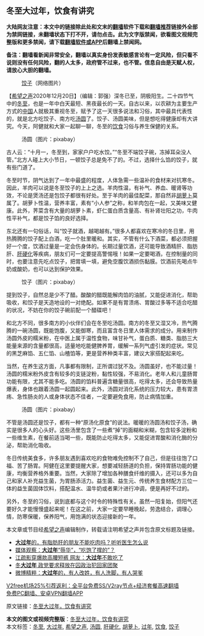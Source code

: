  <h2>冬至大过年，饮食有讲究</h2> <p class="notice"><b>大陆网友注意：本文中的链接除此处和文末的<a href="https://github.com/bannedbook/fanqiang" >翻墙</a>软件下载和<a href="https://github.com/killgcd/justmysocks/blob/master/README.md">翻墙推荐</a>链接外全部为禁网链接，未翻墙状态下打不开，请勿点击。此为文字版禁闻，欲看图文视频完整版和更多禁闻，请下载<a href="https://github.com/bannedbook/fanqiang">翻墙软件或APP</a>后翻墙上禁闻网。</p><p>备注：翻墙看新闻非常安全，翻墙以真实身份发表敏感言论有一定风险，但只看不说则没有任何风险，翻的人太多，政府管不过来，也不管。信息自由是天赋人权，请放心大胆的翻墙。</b></p>  <div class="entry"> <figure><figcaption><a href="https://www.bannedbook.org/bnews/tag/%E9%A5%BA%E5%AD%90/" class="st_tag internal_tag" rel="tag" title="标签 饺子 下的日志">饺子</a>（网络图片）</figcaption></figure> <p>【<span class='wp_keywordlink_affiliate'><a href="https://www.soundofhope.org" title="希望之声" target="_blank">希望之声</a></span>2020年12月20日】（编辑：郭强）深冬已至，阴极阳生。二十四节气中的<a href="https://www.bannedbook.org/bnews/tag/%E5%86%AC%E8%87%B3/" class="st_tag internal_tag" rel="tag" title="标签 冬至 下的日志">冬至</a>，也是一年中白天最短、黑夜最长的一天。自古以来，以农耕为主要生产方式的<span class='wp_keywordlink_affiliate'><a href="https://www.bannedbook.org/" title="中国" target="_blank">中国</a></span>人就极其重视冬至，赋予了这一天很多说法和习俗，其中最具代表性的，就是北方吃饺子、南方吃<a href="https://www.bannedbook.org/bnews/tag/%E6%B1%A4%E5%9C%86/" class="st_tag internal_tag" rel="tag" title="标签 汤圆 下的日志">汤圆</a>了。饺子、汤圆美味，但是想吃得健康却有大讲究。今天，阿健就和大家一起聊一聊，冬至的<a href="https://www.bannedbook.org/bnews/tag/%e9%a5%ae%e9%a3%9f/" class="st_tag internal_tag" rel="tag" title="标签 饮食 下的日志">饮食</a>习俗与养生保健的关系。</p> <figure><figcaption>汤圆（图片：pixabay）</figcaption></figure> <p>古人云：“十月一，冬至到，家家户户吃水饺。”“冬至不端饺子碗，冻掉耳朵没人管。”北方人碰上大小节日，一顿饺子总是免不了的。不过，选择什么馅的饺子，就有些门道了。</p> <p>冬至时节，阴气达到了一年中最盛的程度，人体急需一些温补的食材来对抗寒冬。因此，羊肉可以说是冬至饺子的上上之选。羊肉性温，有补气、养血、暖肾等功效，不论是煲汤还是包饺子都很有好处。至于羊肉的最佳配菜，那自然非<a href="https://www.bannedbook.org/bnews/tag/%e8%83%a1%e8%90%9d%e5%8d%9c/" class="st_tag internal_tag" rel="tag" title="标签 胡萝卜 下的日志">胡萝卜</a>莫属了。胡萝卜性温，营养丰富，素有“小人参”之称，和羊肉包在一起，又美味又健康。此外，荠菜含有大量的胡萝卜素，虾仁蛋白质含量高、有补肾壮阳之功，牛肉性平补气，都是饺子馅的良好选择。</p>  <p>东北还有一句俗话，叫“饺子就酒，越喝越有。”很多人都喜欢在寒冷的冬日里，用热腾腾的饺子配上白酒，吃一个肚里暖和。其实，不管有什么下酒菜，都必须把握好一个度，饮酒过量是一定会伤身体的。长期过量饮酒，还可能导致酒精肝、脂肪肝、<a href="https://www.bannedbook.org/bnews/tag/%e8%82%9d%e7%a1%ac%e5%8c%96/" class="st_tag internal_tag" rel="tag" title="标签 肝硬化 下的日志">肝硬化</a>等疾病，朋友们可一定要提高警惕哦！如果一定要喝酒，在控制量的同时，也要注意先吃点饺子，把胃填一填，避免空腹饮酒损伤黏膜。饮酒前先喝点牛奶或酸奶，也可以达到保护效果。</p> <figure><figcaption>饺子（图片：pixabay）</figcaption></figure> <p>提到饺子，自然总是少不了醋。酸酸的醋既能解肉馅的油腻，又能促进消化，帮助吸收，和饺子是天造地设的一对绝配。如果不是有胃溃疡、胃酸过多等不适合吃醋的状况，不妨在你的饺子碗前配一个醋碟吧！</p> <p>和北方不同，很多南方的小伙伴们会在冬至吃汤圆。南方的冬至又湿又冷，热气腾腾的一碗汤圆，既能饱腹，又能御寒，而且富含冬日里人体需求的成分。用来制作汤圆外皮的糯米粉，在中医上属于温性食物，味甘补气，蛋白质、糖类、脂肪三大能量来源的含量都很高，适量地吃能健脾养胃，缓解一系列气虚引发的症状。常见的黑芝麻馅、五仁馅、山楂馅等，更是营养种类丰富，建议大家搭配起来吃。</p>  <p>当然，在养生这方面，凡事都有限制，正所谓过犹不及。汤圆虽好，也不能过量！汤圆的糯米粉外皮含有较多的支链淀粉，黏性较强，不易消化。老年人和儿童肠胃功能有限，尤其不能多吃。汤圆的馅料普遍含糖量很高，吃得太多，还会导致热量爆表，身体也跟着汤圆一起圆起来。此外，汤圆对消化系统的压力较大，患有胃溃疡、急性肠炎的人或身体状态不佳者，一定要避免食用，防止病情加重。</p> <figure><figcaption>汤圆（图片：pixabay）</figcaption></figure> <p>不管是汤圆还是饺子，都有一种“原汤化原食”的说法。暖暖的汤圆汤和饺子汤，确实是很多人的心头好。这些汤里包含了一些煮“掉”的面糊和米糊，包含较多淀粉和一些维生素，在餐前适当喝一些，既能防止吃得太多，又能促进胃酸和消化酶的分泌，帮助消化吸收。</p> <p>冬日传统美食多，许多朋友遇到喜欢吃的食物难免控制不了自己，但是往往饱了口福、苦了肠胃。阿健在这里要提醒大家，想要减轻肠道的负担，保持胃肠功能的健康，均衡营养格外重要。当然，大家除了增加各种膳食纤维的摄入，还可以多为自己和家人补充益生菌，为胃肠添活力。益生菌、益生元、传统养生食材配方三位一体的益生菌固体饮料，搭配温水、温牛奶或者果汁进行冲调，便是再好不过的。</p>  <p>另外，冬至的习俗，说到底都与这个时令的特殊性有关。虽然一阳复始，但阳气还要好久才能慢慢盛起来呢！在这之前，大家一定要早睡晚起，劳逸结合，调理心情，防寒保暖，保养阳气，用饱满的状态迎接新的一年。</p> <p>本文章或节目经<a href="https://www.bannedbook.org/bnews/tag/%e5%b8%8c%e6%9c%9b%e4%b9%8b%e5%a3%b0/" class="st_tag internal_tag" rel="tag" title="标签 希望之声 下的日志">希望之声</a>编辑制作，转载请注明希望之声并包含原文标题及链接。</p> <ul class='op-related-articles' title='相关阅读'> <li><a href='https://www.bannedbook.org/bnews/comments/20200128/1266569.html' target='_blank'><b>大过年</b>的，有脂肪肝的朋友不能吃肉吗？听听医生怎么说</a></li> <li><a href='https://www.bannedbook.org/bnews/headline/20180222/903909.html' target='_blank'>媒体观察：<b>大过年</b>“辱华”，“吃饱了撑的”？</a></li> <li><a href='https://www.bannedbook.org/bnews/yule/20180220/902368.html' target='_blank'>江疏影穿爆款高腰短裤 网友：<b>大过年</b>不敢吃了</a></li> <li><a href='https://www.bannedbook.org/bnews/cnnews/aboluonews/20161222/632517.html' target='_blank'>冬<b>大过年</b> 政党要求释放在囚政治犯回家团聚</a></li> <li><a href='https://www.bannedbook.org/bnews/cnnews/aboluonews/20160221/504828.html' target='_blank'>微博精粹：<b>大过年</b>的，有人改姓，有人洗脚，有人哭爹</a></li> </ul> <p class="texttj"> <a href="https://github.com/bannedbook/fanqiang/wiki/V2ray%E6%9C%BA%E5%9C%BA" target="_blank">V2free机场25%引荐返利：全平台免费SS/V2ray节点+经济套餐高速翻墙</a><br/> <a href="https://github.com/bannedbook/fanqiang/wiki/%E7%A6%81%E9%97%BB%E7%BD%91%E5%AE%89%E5%8D%93%E7%BF%BB%E5%A2%99%E6%96%B0%E9%97%BBAPP" target="_blank">免费PC翻墙、安卓VPN翻墙APP</a></p><p>原文链接：<a class="src_link"  href="https://www.soundofhope.org/post/455521" target="_blank">冬至大过年，饮食有讲究</a></p> <a name='sharetosocial'></a>       <div><b>本文的图文或视频完整版</b>：<a href='https://www.bannedbook.org/bnews/comments/20201221/1451868.html'>冬至大过年，饮食有讲究</a></div>  </div><!--END ENTRY--> <div class="postfooter"> <div>本文标签：<a href="https://www.bannedbook.org/bnews/tag/%E5%86%AC%E8%87%B3/" rel="tag">冬至</a>, <a href="https://www.bannedbook.org/bnews/tag/%E5%A4%A7%E8%BF%87%E5%B9%B4/" rel="tag">大过年</a>, <a href="https://www.bannedbook.org/bnews/tag/%e5%b8%8c%e6%9c%9b%e4%b9%8b%e5%a3%b0/" rel="tag">希望之声</a>, <a href="https://www.bannedbook.org/bnews/tag/%E6%B1%A4%E5%9C%86/" rel="tag">汤圆</a>, <a href="https://www.bannedbook.org/bnews/tag/%e8%82%9d%e7%a1%ac%e5%8c%96/" rel="tag">肝硬化</a>, <a href="https://www.bannedbook.org/bnews/tag/%e8%83%a1%e8%90%9d%e5%8d%9c/" rel="tag">胡萝卜</a>, <a href="https://www.bannedbook.org/bnews/tag/%E8%BF%87%E5%B9%B4/" rel="tag">过年</a>, <a href="https://www.bannedbook.org/bnews/tag/%e9%a5%ae%e9%a3%9f/" rel="tag">饮食</a>, <a href="https://www.bannedbook.org/bnews/tag/%E9%A5%BA%E5%AD%90/" rel="tag">饺子</a></div>  </div><!--END POSTFOOTER--> 